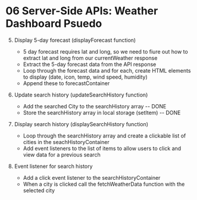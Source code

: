 # 06 Server-Side APIs: Weather Dashboard Psuedo

<!-- 1. Setup HTML structure for the page, initialize JS variables
    - create layout sections for the search from, current weather data, forecast data, search history list  -- DONE
    - Define Api_key variable for the openweather API -- DONE
    - Define base URL for the openwather API -- DONE
    - Create variables to store references to HTML elements (e.g, searchForm, cityInput, currentWeatherContainer, forecastContainer, searchHistoryContainer) -- DONE -->

<!-- 2. Event Listener for form submission 
    - Add submit event listener to searchForm element --DONE
    - prevent the default form submission -- DONE
    - Get the users input from cityInput element -- DONE
    - call a function (e.g, fetchWeatherData) with the user's input --DONE -->

<!-- 3. Fetch weather data from OpenWeather API (fetchWeatherData function)
    - construct the API URL using the users input and API Key -- DONE
    - fetch data from the API using the constructed URL -- DONE
    - parse the JSON response -- DONE
    - Handle errors (e.g, if the city is not found) -- DONE -->

<!-- 4. Display the current weather conditions (displayCurrentWeather function)
    - Extract relevant data from the API response (city name, date, icon, temp, humidity, and wind speed) -- DONE
    - Create HTML elements to display this data -- DONE
    - Update the currentWeatherContainer with the HTML elements -- DONE -->

5. Display 5-day forecast (displayForecast function)
    - 5 day forecast requires lat and long, so we need to fiure out how to extract lat and long from our currentWeather response
    - Extract the 5-day forecast data from the API response
    - Loop through the forecast data and for each, create HTML elements to display (date, icon, temp, wind speed, humidity)
    - Append these to forecastContainer

6. Update search history (updateSearchHistory function)
    - Add the searched City to the searchHistory array -- DONE
    - Store the searchHistory array in local storage (setItem) -- DONE

7. Display search history (displaySearchHistory function)
    - Loop through the searchHistory array and create a clickable list of cities in the seachHistoryContainer
    - Add event listeners to the list of items to allow users to click and view data for a previous search

8. Event listener for search history 
    - Add a click event listener to the searchHistoryContainer
    - When a city is clicked call the fetchWeatherData function with the selected city

<!-- 9. Initial page load
    - Load the search history from local storage and display using displaySearchHistory function -- DONE -->
